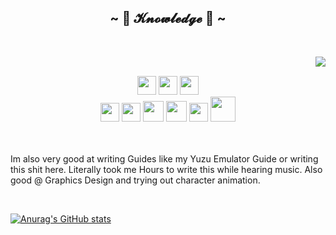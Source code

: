 <div>
<h2 align="center">            ~ 📇 𝓚𝓷𝓸𝔀𝓵𝓮𝓭𝓰𝓮 📇 ~</h2>
 <br>
<p>
  <div align="center">
<img src="https://media0.giphy.com/media/v1.Y2lkPTc5MGI3NjExZzkwbjVtZWcydWphdWg5eGIzMzV1aWxtYXU4cTJhbjJpZ2I3MmI1cCZlcD12MV9pbnRlcm5hbF9naWZfYnlfaWQmY3Q9Zw/TyCkeguzsTOI4k0JXT/giphy.webp" align="right">
  </div>
</div>
<div>
  <br>
<p align="center"><img src = 'https://github.com/MarikIshtar007/MarikIshtar007/blob/master/images/c-original.svg' width='30'/>
 <img src = 'https://github.com/MarikIshtar007/MarikIshtar007/blob/master/images/cpp.svg' width='30'/> 
 <img src = 'https://github.com/MarikIshtar007/MarikIshtar007/blob/master/images/js.svg' width='30'/> <br>
 <img src = 'https://github.com/MarikIshtar007/MarikIshtar007/blob/master/images/python2.png' height='30'/> 
 <img src = 'https://github.com/MarikIshtar007/MarikIshtar007/blob/master/images/flask.png' width='30'/>
 <img src = 'https://github.com/MarikIshtar007/MarikIshtar007/blob/master/images/nodejs.svg' width='33'/>
 <img src = 'https://github.com/MarikIshtar007/MarikIshtar007/blob/master/images/react.svg' width='33'/>
 <img src = 'https://github.com/MarikIshtar007/MarikIshtar007/blob/master/images/git.svg' width='30'/>
 <img src = 'https://github.com/MarikIshtar007/MarikIshtar007/blob/master/images/django.svg' height='40'/>
 
 <br><br>
Im also very good at writing Guides like my Yuzu Emulator Guide or writing this shit here. Literally took me Hours to write this while hearing music. Also good @ Graphics Design and trying out character animation.
</p>
<br>



[![Anurag's GitHub stats](https://github-readme-stats.vercel.app/api?username=DevHajj)](https://github.com/anuraghazra/github-readme-stats)
